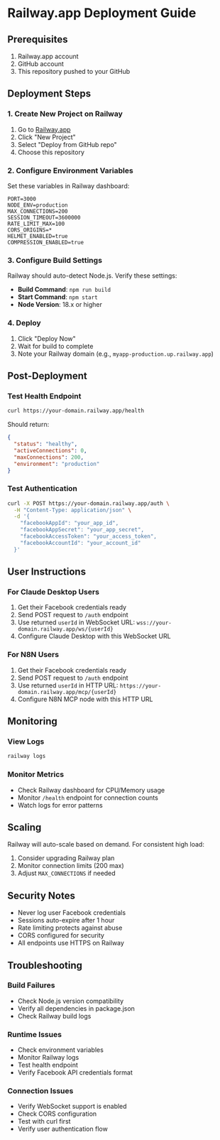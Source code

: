 # Railway.app Deployment Guide

## Prerequisites
1. Railway.app account
2. GitHub account
3. This repository pushed to your GitHub

## Deployment Steps

### 1. Create New Project on Railway
1. Go to [Railway.app](https://railway.app)
2. Click "New Project"
3. Select "Deploy from GitHub repo"
4. Choose this repository

### 2. Configure Environment Variables
Set these variables in Railway dashboard:

```
PORT=3000
NODE_ENV=production
MAX_CONNECTIONS=200
SESSION_TIMEOUT=3600000
RATE_LIMIT_MAX=100
CORS_ORIGINS=*
HELMET_ENABLED=true
COMPRESSION_ENABLED=true
```

### 3. Configure Build Settings
Railway should auto-detect Node.js. Verify these settings:
- **Build Command**: `npm run build`
- **Start Command**: `npm start`
- **Node Version**: 18.x or higher

### 4. Deploy
1. Click "Deploy Now"
2. Wait for build to complete
3. Note your Railway domain (e.g., `myapp-production.up.railway.app`)

## Post-Deployment

### Test Health Endpoint
```bash
curl https://your-domain.railway.app/health
```

Should return:
```json
{
  "status": "healthy",
  "activeConnections": 0,
  "maxConnections": 200,
  "environment": "production"
}
```

### Test Authentication
```bash
curl -X POST https://your-domain.railway.app/auth \
  -H "Content-Type: application/json" \
  -d '{
    "facebookAppId": "your_app_id",
    "facebookAppSecret": "your_app_secret",
    "facebookAccessToken": "your_access_token", 
    "facebookAccountId": "your_account_id"
  }'
```

## User Instructions

### For Claude Desktop Users
1. Get their Facebook credentials ready
2. Send POST request to `/auth` endpoint
3. Use returned `userId` in WebSocket URL: `wss://your-domain.railway.app/ws/{userId}`
4. Configure Claude Desktop with this WebSocket URL

### For N8N Users  
1. Get their Facebook credentials ready
2. Send POST request to `/auth` endpoint
3. Use returned `userId` in HTTP URL: `https://your-domain.railway.app/mcp/{userId}`
4. Configure N8N MCP node with this HTTP URL

## Monitoring

### View Logs
```bash
railway logs
```

### Monitor Metrics
- Check Railway dashboard for CPU/Memory usage
- Monitor `/health` endpoint for connection counts
- Watch logs for error patterns

## Scaling

Railway will auto-scale based on demand. For consistent high load:
1. Consider upgrading Railway plan
2. Monitor connection limits (200 max)
3. Adjust `MAX_CONNECTIONS` if needed

## Security Notes

- Never log user Facebook credentials
- Sessions auto-expire after 1 hour
- Rate limiting protects against abuse
- CORS configured for security
- All endpoints use HTTPS on Railway

## Troubleshooting

### Build Failures
- Check Node.js version compatibility
- Verify all dependencies in package.json
- Check Railway build logs

### Runtime Issues
- Check environment variables
- Monitor Railway logs
- Test health endpoint
- Verify Facebook API credentials format

### Connection Issues
- Verify WebSocket support is enabled
- Check CORS configuration
- Test with curl first
- Verify user authentication flow
